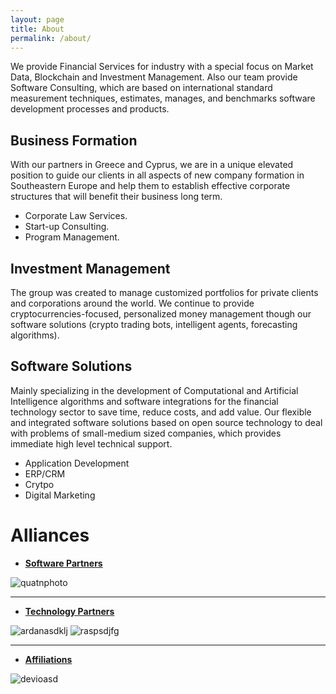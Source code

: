 ```yaml
---
layout: page
title: About
permalink: /about/
---
```


We provide Financial Services for industry with a special focus on Market Data, Blockchain and Investment Management. Also our team provide Software Consulting, which are based on international standard measurement techniques, estimates, manages, and benchmarks software development processes and products.

## Business Formation 
With our partners in Greece and Cyprus, we are in a unique elevated position to guide our clients in all aspects of new company formation in Southeastern Europe and help them to establish effective corporate structures that will benefit their business long term. 
 
* Corporate Law Services.
* Start-up Consulting.
* Program Management.

## Investment Management
The group was created to manage customized portfolios for private clients and corporations around the world. We continue to provide cryptocurrencies-focused, personalized money management though our software solutions (crypto trading bots, intelligent agents, forecasting algorithms).

## Software Solutions
Mainly specializing in the development of Computational and Artificial Intelligence algorithms and software integrations for the financial technology sector to save time, reduce costs, and add value. Our  flexible and integrated software solutions based on open source technology to deal with problems of small-medium sized companies, which provides immediate high level technical support.

* Application Development
* ERP/CRM
* Crytpo 
* Digital Marketing 


# Alliances

* [**Software Partners**](#) 
   
![quatnphoto](https://i.forbesimg.com/media/lists/companies/quantopian_416x416.jpg)

***

* [**Technology Partners**](#)  

![ardanasdklj](http://1.bp.blogspot.com/-SWD-rWWMQZk/U9IJauXwK6I/AAAAAAAAEJA/A0voAFMQ5R8/s1600/Arduino_logo_pantone.png)
![raspsdjfg](https://forbot.pl/blog/wp-content/uploads/2017/10/RPi_LOGO.png)

***

* [**Affiliations**](#) 

![devioasd](https://www.devio.gr/sites/default/files/DEVIO.png)
